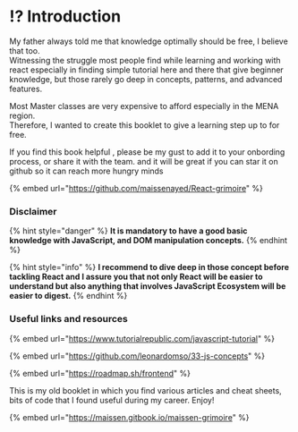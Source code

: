 # ⁉ Introduction

My father always told me that knowledge optimally should be free, I believe that too.\
Witnessing the struggle most people find while learning and working with react especially in finding simple tutorial here and there that give beginner knowledge, but those rarely go deep in concepts, patterns, and advanced features.

Most Master classes are very expensive to afford especially in the MENA region. \
Therefore, I wanted to create this booklet to give a learning step up to for free.&#x20;

If you find this book helpful , please be my gust to add it to your onbording process, or share it with the team. and it will be great if you can star it on github so it can reach more hungry minds

{% embed url="https://github.com/maissenayed/React-grimoire" %}

### Disclaimer&#x20;

{% hint style="danger" %}
**It is mandatory to have a good basic knowledge with JavaScript, and DOM manipulation concepts.**
{% endhint %}

{% hint style="info" %}
**I recommend to dive deep in those concept before tackling React and I assure you that not only React will be easier to understand but also anything that involves JavaScript Ecosystem will be easier to digest.**&#x20;
{% endhint %}

### &#x20;  Useful links and resources&#x20;

{% embed url="https://www.tutorialrepublic.com/javascript-tutorial" %}

{% embed url="https://github.com/leonardomso/33-js-concepts" %}

{% embed url="https://roadmap.sh/frontend" %}

This is my old booklet in which you find various articles and cheat sheets, bits of code that I found useful during my career. Enjoy!&#x20;

{% embed url="https://maissen.gitbook.io/maissen-grimoire" %}
